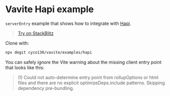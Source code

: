 # Vavite Hapi example

`serverEntry` example that shows how to integrate with [Hapi](https://hapijs.com).

> [Try on StackBlitz](https://stackblitz.com/github/cyco130/vavite/tree/main/examples/hapi)

Clone with:

```bash
npx degit cyco130/vavite/examples/hapi
```

You can safely ignore the Vite warning about the missing client entry point that looks like this:

> (!) Could not auto-determine entry point from rollupOptions or html files and there are no explicit optimizeDeps.include patterns. Skipping dependency pre-bundling.
